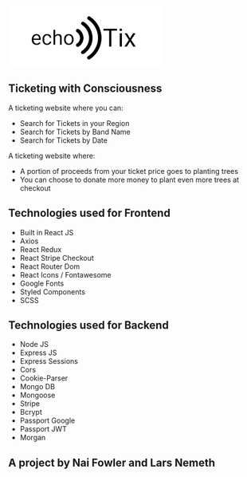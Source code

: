![Getting Started](./frontend/public/assets/echoTix_Logo.png)

## Ticketing with Consciousness

A ticketing website where you can:

- Search for Tickets in your Region
- Search for Tickets by Band Name
- Search for Tickets by Date

A ticketing website where:

- A portion of proceeds from your ticket price goes to planting trees
- You can choose to donate more money to plant even more trees at checkout

## Technologies used for Frontend

- Built in React JS
- Axios
- React Redux
- React Stripe Checkout
- React Router Dom
- React Icons / Fontawesome
- Google Fonts
- Styled Components
- SCSS

## Technologies used for Backend

- Node JS
- Express JS
- Express Sessions
- Cors
- Cookie-Parser
- Mongo DB
- Mongoose
- Stripe
- Bcrypt
- Passport Google
- Passport JWT
- Morgan

## A project by Nai Fowler and Lars Nemeth
